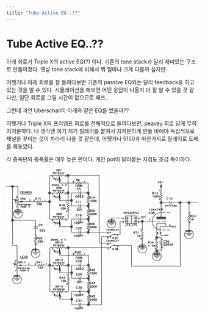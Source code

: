 ```yaml
---
title: "Tube Active EQ..??"
---
```

# Tube Active EQ..??

아래 회로가 Triple X의 active EQ(?) 이다. 기존의 tone stack과 달리 재미있는 구조로 만들어졌다. 옛날 tone stack에 비해서 뭐 얼마나 크게 다를까 싶지만. 

어쨋거나 아래 회로를 잘 들여다보면 기존의 passive EQ와는 달리 feedback을 하고 있는 것을 알 수 있다. 시뮬레이션을 해보면 어떤 응답이 나올지 더 잘 알 수 있을 것 같다만, 일단 회로를 그릴 시간이 없으므로 패쓰.. 

그런데 과연 Uberschall이 아래와 같은 EQ를 썼을까??

어쨋거나 Triple X의 프리앰프 회로를 전체적으로 들여다보면, peavey 회로 답게 무척 지저분하다. 내 생각엔 여기 저기 릴레이를 붙여서 지저분하게 만들 바에야 독립적으로 채널을 꾸미는 것이 차라리 나을 것 같은데, 어쨋거나 5150과 마찬가지로 릴레이로 도배를 해놓았다.

각 증폭단의 증폭률은 매우 높은 편이다. 게인 pot이 달라붙는 지점도 조금 특이하다.

![image](/assets/images/9770800322704ad9cb53318867bd14c1.jpg)

